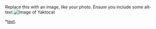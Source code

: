 Replace this with an image, like your photo. Ensure you include some alt-text.![Image of Yaktocat](https://octodex.github.com/images/yaktocat.png)

*[text](https://example.com).
